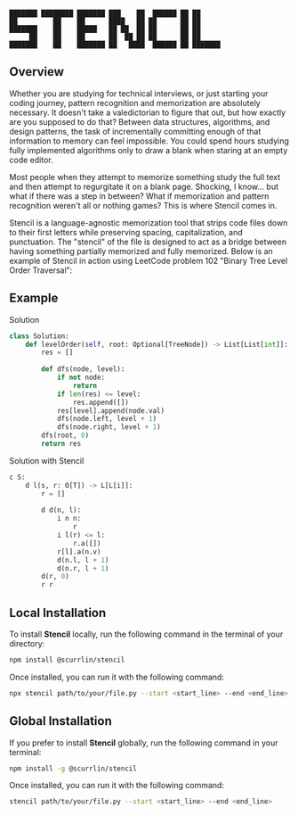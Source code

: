 ```

███████ ████████ ███████ ███    ██  ██████ ██ ██      
██         ██    ██      ████   ██ ██      ██ ██      
███████    ██    █████   ██ ██  ██ ██      ██ ██      
     ██    ██    ██      ██  ██ ██ ██      ██ ██      
███████    ██    ███████ ██   ████  ██████ ██ ███████ 

```

## Overview

Whether you are studying for technical interviews, or just starting your coding journey, pattern recognition and memorization are absolutely necessary. It doesn't take a valedictorian to figure that out, but how exactly are you supposed to do that? Between data structures, algorithms, and design patterns, the task of incrementally committing enough of that information to memory can feel impossible. You could spend hours studying fully implemented algorithms only to draw a blank when staring at an empty code editor.

Most people when they attempt to memorize something study the full text and then attempt to regurgitate it on a blank page. Shocking, I know... but what if there was a step in between? What if memorization and pattern recognition weren't all or nothing games? This is where Stencil comes in.

Stencil is a language-agnostic memorization tool that strips code files down to their first letters while preserving spacing, capitalization, and punctuation. The "stencil" of the file is designed to act as a bridge between having something partially memorized and fully memorized. Below is an example of Stencil in action using LeetCode problem 102 "Binary Tree Level Order Traversal":

## Example

Solution

```python
class Solution:
    def levelOrder(self, root: Optional[TreeNode]) -> List[List[int]]:
        res = []
        
        def dfs(node, level):
            if not node:
                return
            if len(res) <= level:
                res.append([])
            res[level].append(node.val)
            dfs(node.left, level + 1)
            dfs(node.right, level + 1)
        dfs(root, 0)
        return res
```

Solution with Stencil

```python
c S:
    d l(s, r: O[T]) -> L[L[i]]:
        r = []
        
        d d(n, l):
            i n n:
                r
            i l(r) <= l:
                r.a([])
            r[l].a(n.v)
            d(n.l, l + 1)
            d(n.r, l + 1)
        d(r, 0)
        r r
```

## Local Installation

To install **Stencil** locally, run the following command in the terminal of your directory:

```bash
npm install @scurrlin/stencil
```

Once installed, you can run it with the following command:

```bash
npx stencil path/to/your/file.py --start <start_line> --end <end_line>
```

## Global Installation

If you prefer to install **Stencil** globally, run the following command in your terminal:

```bash
npm install -g @scurrlin/stencil
```

Once installed, you can run it with the following command:

```bash
stencil path/to/your/file.py --start <start_line> --end <end_line>
```